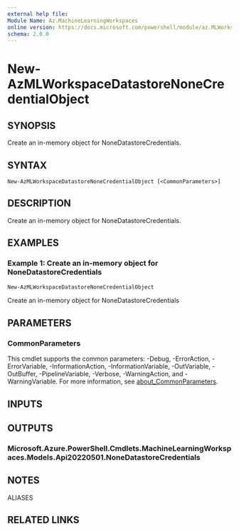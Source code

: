 ```yaml
---
external help file:
Module Name: Az.MachineLearningWorkspaces
online version: https://docs.microsoft.com/powershell/module/az.MLWorkspace/new-AzMLWorkspaceDatastoreNoneCredentialObject
schema: 2.0.0
---
```


# New-AzMLWorkspaceDatastoreNoneCredentialObject

## SYNOPSIS
Create an in-memory object for NoneDatastoreCredentials.

## SYNTAX

```
New-AzMLWorkspaceDatastoreNoneCredentialObject [<CommonParameters>]
```

## DESCRIPTION
Create an in-memory object for NoneDatastoreCredentials.

## EXAMPLES

### Example 1: Create an in-memory object for NoneDatastoreCredentials
```powershell
New-AzMLWorkspaceDatastoreNoneCredentialObject
```

Create an in-memory object for NoneDatastoreCredentials

## PARAMETERS

### CommonParameters
This cmdlet supports the common parameters: -Debug, -ErrorAction, -ErrorVariable, -InformationAction, -InformationVariable, -OutVariable, -OutBuffer, -PipelineVariable, -Verbose, -WarningAction, and -WarningVariable. For more information, see [about_CommonParameters](http://go.microsoft.com/fwlink/?LinkID=113216).

## INPUTS

## OUTPUTS

### Microsoft.Azure.PowerShell.Cmdlets.MachineLearningWorkspaces.Models.Api20220501.NoneDatastoreCredentials

## NOTES

ALIASES

## RELATED LINKS

